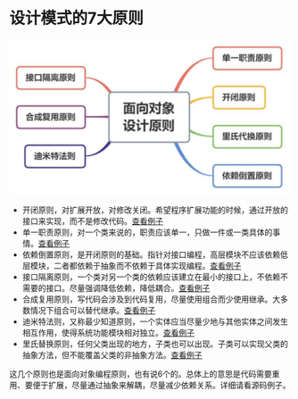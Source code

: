 # 设计模式的7大原则

<img src="../docs/oop-principles.png">


- 开闭原则，对扩展开放，对修改关闭。希望程序扩展功能的时候，通过开放的接口来实现，而不是修改代码。[查看例子](./open-closed/)
- 单一职责原则，对一个类来说的，职责应该单一，只做一件或一类具体的事情。[查看例子](./single-responsibility/)
- 依赖倒置原则，是开闭原则的基础。指针对接口编程，高层模块不应该依赖低层模块，二者都依赖于抽象而不依赖于具体实现编程。[查看例子](./dependency-inversion/)
- 接口隔离原则，一个类对另一个类的依赖应该建立在最小的接口上，不依赖不需要的接口。尽量强调降低依赖，降低耦合。[查看例子](./interface-segregation/)
- 合成复用原则，写代码会涉及到代码复用，尽量使用组合而少使用继承。大多数情况下组合可以替代继承。[查看例子](./composite-reuse/)
- 迪米特法则，又称最少知道原则，一个实体应当尽量少地与其他实体之间发生相互作用，使得系统功能模块相对独立。[查看例子](./law-of-demeter/)
- 里氏替换原则，任何父类出现的地方，子类也可以出现。子类可以实现父类的抽象方法，但不能覆盖父类的非抽象方法。[查看例子](./liskov-substitution/)

这几个原则也是面向对象编程原则，也有说6个的。总体上的意思是代码需要重用、要便于扩展，尽量通过抽象来解耦，尽量减少依赖关系。详细请看源码例子。
